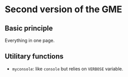# Second version of the GME

## Basic principle

Everything in one page.

## Utilitary functions

* `myconsole`: like `console` but relies on `VERBOSE` variable. 
